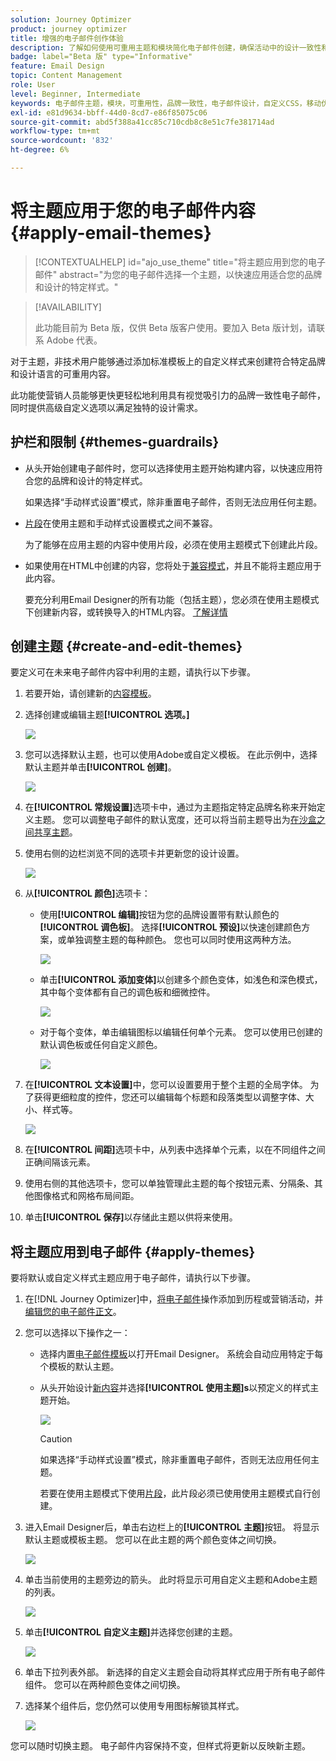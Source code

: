 ```yaml
---
solution: Journey Optimizer
product: journey optimizer
title: 增强的电子邮件创作体验
description: 了解如何使用可重用主题和模块简化电子邮件创建，确保活动中的设计一致性和效率。
badge: label="Beta 版" type="Informative"
feature: Email Design
topic: Content Management
role: User
level: Beginner, Intermediate
keywords: 电子邮件主题，模块，可重用性，品牌一致性，电子邮件设计，自定义CSS，移动优化
exl-id: e81d9634-bbff-44d0-8cd7-e86f85075c06
source-git-commit: abd5f388a41cc85c710cdb8c8e51c7fe381714ad
workflow-type: tm+mt
source-wordcount: '832'
ht-degree: 6%

---
```


# 将主题应用于您的电子邮件内容 {#apply-email-themes}

>[!CONTEXTUALHELP]
>id="ajo_use_theme"
>title="将主题应用到您的电子邮件"
>abstract="为您的电子邮件选择一个主题，以快速应用适合您的品牌和设计的特定样式。"

<!--This documentation provides a comprehensive guide to using themes to streamline your email creation process. With the ability to define reusable themes and leverage pre-designed modules, marketers can create professional, brand-aligned emails faster and with less effort.-->

>[!AVAILABILITY]
>
>此功能目前为 Beta 版，仅供 Beta 版客户使用。要加入 Beta 版计划，请联系 Adobe 代表。

对于主题，非技术用户能够通过添加标准模板<!-- to achieve brand specific results-->上的自定义样式来创建符合特定品牌和设计语言的可重用内容。

此功能使营销人员能够更快更轻松地利用具有视觉吸引力的品牌一致性电子邮件，同时提供高级自定义选项以满足独特的设计需求。

<!--What is the Enhanced Email Authoring Experience?

This feature introduces two key components to simplify and enhance email creation:

* **Theme Management System**: A centralized system for creating, customizing, and applying reusable themes to emails. Themes ensure consistent styling across campaigns and eliminate the need for repetitive manual styling.

* **Modules**: Pre-designed, reusable content blocks that abstract common email elements (e.g., titles, descriptions, images, and links). Modules are built using customizable low-level components, offering flexibility while maintaining design standards.

Key Benefits:

- **Consistency**: Ensure all emails align with your brand's design guidelines.
- **Efficiency**: Save time by reusing themes and modules across campaigns.
- **Customization**: Add custom CSS and mobile-specific styles for advanced designs.
- **Scalability**: Eliminate repetitive styling tasks, enabling faster email creation.-->

## 护栏和限制 {#themes-guardrails}

* 从头开始创建电子邮件时，您可以选择使用主题开始构建内容，以快速应用符合您的品牌和设计的特定样式。

  如果选择“手动样式设置”模式，除非重置电子邮件，否则无法应用任何主题。

* [片段](../content-management/fragments.md)在使用主题和手动样式设置模式之间不兼容。

  为了能够在应用主题的内容中使用片段，必须在使用主题模式下创建此片段。

* 如果使用在HTML中创建的内容，您将处于[兼容模式](existing-content.md)，并且不能将主题应用于此内容。

  要充分利用Email Designer的所有功能（包括主题），您必须在使用主题模式下创建新内容，或转换导入的HTML内容。 [了解详情](existing-content.md)

<!--If using a content created in Manual Styling mode or HTML, you cannot apply themes to this content. You must create a new content in Use Themes mode.

If you apply a theme to a content using a [fragment](../content-management/fragments.md) created in Manual Styling mode, the rendering may not be optimal.-->

## 创建主题 {#create-and-edit-themes}

要定义可在未来电子邮件内容中利用的主题，请执行以下步骤。

1. 若要开始，请创建新的[内容模板](../content-management/create-content-templates.md)。

1. 选择创建或编辑主题&#x200B;**[!UICONTROL 选项。]**

   ![](assets/theme-create.png)

1. 您可以选择默认主题，也可以使用Adobe或自定义模板。 在此示例中，选择默认主题并单击&#x200B;**[!UICONTROL 创建]**。

   ![](assets/theme-select.png)

1. 在&#x200B;**[!UICONTROL 常规设置]**&#x200B;选项卡中，通过为主题指定特定品牌名称来开始定义主题。 您可以调整电子邮件的默认宽度，还可以将当前主题导出为[在沙盒之间共享主题](../configuration/copy-objects-to-sandbox.md)。

   <!--![](assets/theme-general-settings.png)-->

1. 使用右侧的边栏浏览不同的选项卡并更新您的设计设置。

   ![](assets/theme-right-pane.png)

1. 从&#x200B;**[!UICONTROL 颜色]**&#x200B;选项卡：

   * 使用&#x200B;**[!UICONTROL 编辑]**&#x200B;按钮为您的品牌设置带有默认颜色的&#x200B;**[!UICONTROL 调色板]**。 选择&#x200B;**[!UICONTROL 预设]**&#x200B;以快速创建颜色方案，或单独调整主题的每种颜色。 您也可以同时使用这两种方法。

     ![](assets/theme-colors.gif)

   * 单击&#x200B;**[!UICONTROL 添加变体]**&#x200B;以创建多个颜色变体，如浅色和深色模式，其中每个变体都有自己的调色板和细微控件。

     ![](assets/theme-colors-variant.png)

   * 对于每个变体，单击编辑图标以编辑任何单个元素。 您可以使用已创建的默认调色板或任何自定义颜色。

     ![](assets/theme-colors-edit-variant.gif)

1. 在&#x200B;**[!UICONTROL 文本设置]**&#x200B;中，您可以设置要用于整个主题的全局字体。 为了获得更细粒度的控件，您还可以编辑每个标题和段落类型以调整字体、大小、样式等。

   ![](assets/theme-text.png)

1. 在&#x200B;**[!UICONTROL 间距]**&#x200B;选项卡中，从列表中选择单个元素，以在不同组件之间正确间隔该元素。

   <!--![](assets/theme-spacing.png)-->

1. 使用右侧的其他选项卡，您可以单独管理此主题的每个按钮元素、分隔条、其他图像格式和网格布局间距。

   <!--![](assets/theme-buttons.png)-->

1. 单击&#x200B;**[!UICONTROL 保存]**&#x200B;以存储此主题以供将来使用。

## 将主题应用到电子邮件 {#apply-themes}

要将默认或自定义样式主题应用于电子邮件，请执行以下步骤。

1. 在[!DNL Journey Optimizer]中，[将电子邮件](create-email.md)操作添加到历程或营销活动，并[编辑您的电子邮件正文](get-started-email-design.md#key-steps)。

1. 您可以选择以下操作之一：

   * 选择内置[电子邮件模板](use-email-templates.md)以打开Email Designer。 系统会自动应用特定于每个模板的默认主题。

   * 从头开始设计[新内容](content-from-scratch.md)并选择&#x200B;**[!UICONTROL 使用主题]s**&#x200B;以预定义的样式主题开始。

     ![](assets/theme-from-scratch.png)

     >[!CAUTION]
     >
     >如果选择“手动样式设置”模式，除非重置电子邮件，否则无法应用任何主题。
     >
     >若要在使用主题模式下使用[片段](../content-management/fragments.md)，此片段必须已使用使用主题模式自行创建。

1. 进入Email Designer后，单击右边栏上的&#x200B;**[!UICONTROL 主题]**&#x200B;按钮。 将显示默认主题或模板主题。 您可以在此主题的两个颜色变体之间切换。

   ![](assets/theme-default-hero.png)

1. 单击当前使用的主题旁边的箭头。 此时将显示可用自定义主题和Adobe主题的列表。

   ![](assets/theme-hero-change.png)

1. 单击&#x200B;**[!UICONTROL 自定义主题]**&#x200B;并选择您创建的主题。

   ![](assets/theme-select-custom.png)

1. 单击下拉列表外部。 新选择的自定义主题会自动将其样式应用于所有电子邮件组件。 您可以在两种颜色变体之间切换。

1. 选择某个组件后，您仍然可以使用专用图标解锁其样式。

   ![](assets/theme-unlock-style.png)

您可以随时切换主题。 电子邮件内容保持不变，但样式将更新以反映新主题。

<!--
>[!NOTE]
> - Themes apply styles globally. Ensure your theme is finalized before applying it to multiple emails.
> - Switching themes may override custom styles applied to individual components.

>[!CAUTION]
> - When using fragments, the email's theme will override the fragment's styles. A warning will be displayed in the editor if there is a conflict.

## Example Use Cases {#example-use-cases}

### 1. Creating a New Theme
- A marketer creates a theme with their brand's colors, fonts, and button styles.
- The theme is saved and reused across multiple email campaigns.

### 2. Switching Themes
- A marketer applies a holiday-themed design to an existing email by switching to a pre-designed holiday theme.-->
